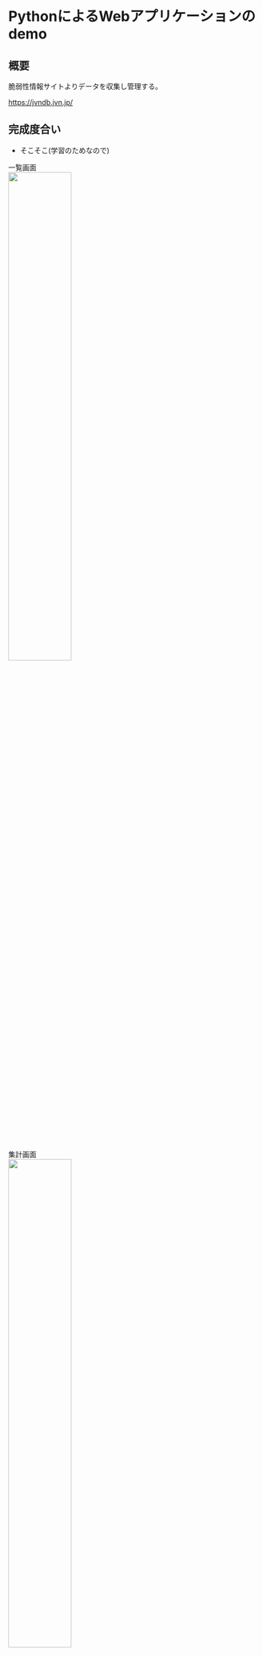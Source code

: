 PythonによるWebアプリケーションのdemo
=================
## 概要
脆弱性情報サイトよりデータを収集し管理する。

https://jvndb.jvn.jp/

## 完成度合い
- そこそこ(学習のためなので)

一覧画面  
<img src="https://user-images.githubusercontent.com/22115777/58462471-f2b65f00-816c-11e9-9e21-9e5677bed6c1.png" width=50%>  
集計画面  
<img src="https://user-images.githubusercontent.com/4899700/47139528-fb050c80-d2f6-11e8-8427-eeb267a43f9f.png" width=50%>  
グラフ画面  
<img src="https://user-images.githubusercontent.com/22115777/52532776-3d060280-2d6d-11e9-9c66-ca9e8ed2844d.png" width=50%>  

## インストールの方法、動かし方
- 下記コマンドを実行
```
cd ${WHERE}
git clone https://github.com/hidekuno/jvn
cd jvn
docker-compose build
docker-compose up -d
```
- ブラウザよりアクセス(http://localhost:8002/)
- User/Passwordにadmin/adminを入力してログイン
<img src="https://user-images.githubusercontent.com/22115777/65844320-ba1fcf80-e370-11e9-8c36-3f0aa0ef9059.png" width=50%>
<img src="https://user-images.githubusercontent.com/22115777/65844449-521db900-e371-11e9-9586-4b995d1c781b.png" width=50%>

## JVNデータの更新
```
docker exec jvn_web python3 /var/www/jvn/jvn_db_register.py
```

## JVNデータのバックアップ
```
docker exec jvn_postgres pg_dump -v -U jvn jvn_db | gzip -c > /tmp/jvn_dump.sql.gz
python /home/hideki/jvn/tool/jvn_dropbox.py  --token=${YOUR_DROPBOX_APIKEY}
```

## 接続テストのためpsqlを構築
```
docker run -it --name psql --network jvn_default governmentpaas/psql
```
## phppgadminの構築
```
docker run -d --name phppgadmin --network jvn_default -p 8081:80 -e PHP_PG_ADMIN_SERVER_HOST=192.168.1.3 dockage/phppgadmin
```
